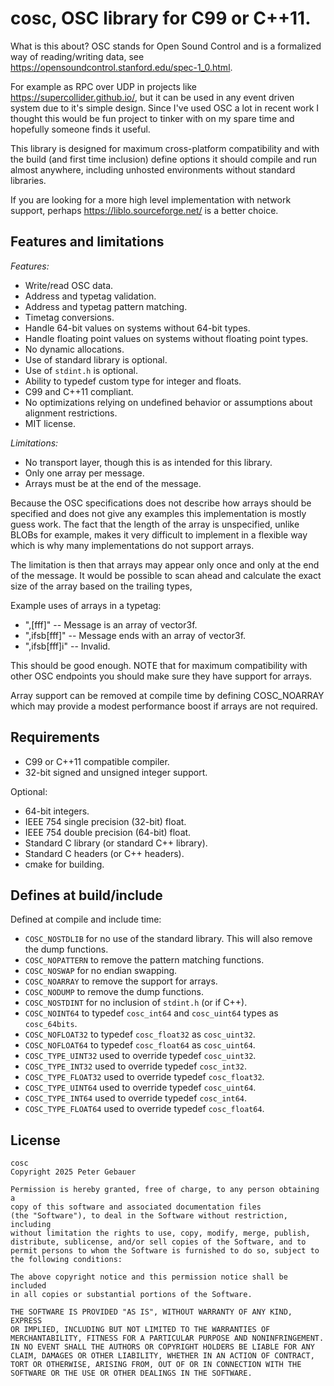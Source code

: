 # cosc, OSC library for C99 or C++11.

What is this about? OSC stands for Open Sound Control and is a formalized way
of reading/writing data, see <https://opensoundcontrol.stanford.edu/spec-1_0.html>.

For example as RPC over UDP in projects like
<https://supercollider.github.io/>, but it can be used in any event
driven system due to it's simple design. Since I've used OSC a lot in
recent work I thought this would be fun project to tinker with on my
spare time and hopefully someone finds it useful.

This library is designed for maximum cross-platform compatibility and with
the build (and first time inclusion) define options it should compile and run
almost anywhere, including unhosted environments without standard libraries.

If you are looking for a more high level implementation with network support,
perhaps <https://liblo.sourceforge.net/> is a better choice.

## Features and limitations

*Features:*

- Write/read OSC data.
- Address and typetag validation.
- Address and typetag pattern matching.
- Timetag conversions.
- Handle 64-bit values on systems without 64-bit types.
- Handle floating point values on systems without floating point types.
- No dynamic allocations.
- Use of standard library is optional.
- Use of `stdint.h` is optional.
- Ability to typedef custom type for integer and floats.
- C99 and C++11 compliant.
- No optimizations relying on undefined behavior or assumptions
  about alignment restrictions.
- MIT license.

*Limitations:*

- No transport layer, though this is as intended for this library.
- Only one array per message.
- Arrays must be at the end of the message.

Because the OSC specifications does not describe how arrays should
be specified and does not give any examples this implementation is
mostly guess work. The fact that the length of the array is unspecified,
unlike BLOBs for example, makes it very difficult to implement in a
flexible way which is why many implementations do not support arrays.

The limitation is then that arrays may appear only once and only at
the end of the message. It would be possible to scan ahead and
calculate the exact size of the array based on the trailing types,

Example uses of arrays in a typetag:

- ",[fff]"      -- Message is an array of vector3f.
- ",ifsb[fff]"  -- Message ends with an array of vector3f.
- ",ifsb[fff]i" -- Invalid.

This should be good enough. NOTE that for maximum compatibility with
other OSC endpoints you should make sure they have support for arrays.

Array support can be removed at compile time by defining COSC_NOARRAY which
may provide a modest performance boost if arrays are not required.


## Requirements

- C99 or C++11 compatible compiler.
- 32-bit signed and unsigned integer support.

Optional:

- 64-bit integers.
- IEEE 754 single precision (32-bit) float.
- IEEE 754 double precision (64-bit) float.
- Standard C library (or standard C++ library).
- Standard C headers (or C++ headers).
- cmake for building.


## Defines at build/include

Defined at compile and include time:

- `COSC_NOSTDLIB` for no use of the standard library.
    This will also remove the dump functions.
- `COSC_NOPATTERN` to remove the pattern matching functions.
- `COSC_NOSWAP` for no endian swapping.
- `COSC_NOARRAY` to remove the support for arrays.
- `COSC_NODUMP` to remove the dump functions.
- `COSC_NOSTDINT` for no inclusion of `stdint.h` (or <cstdint> if C++).
- `COSC_NOINT64` to typedef `cosc_int64` and `cosc_uint64` types as `cosc_64bits`.
- `COSC_NOFLOAT32` to typedef `cosc_float32` as `cosc_uint32`.
- `COSC_NOFLOAT64` to typedef `cosc_float64` as `cosc_uint64`.
- `COSC_TYPE_UINT32` used to override typedef `cosc_uint32`.
- `COSC_TYPE_INT32` used to override typedef `cosc_int32`.
- `COSC_TYPE_FLOAT32` used to override typedef `cosc_float32`.
- `COSC_TYPE_UINT64` used to override typedef `cosc_uint64`.
- `COSC_TYPE_INT64` used to override typedef `cosc_int64`.
- `COSC_TYPE_FLOAT64` used to override typedef `cosc_float64`.


## License

```unparsed
cosc
Copyright 2025 Peter Gebauer

Permission is hereby granted, free of charge, to any person obtaining a
copy of this software and associated documentation files
(the "Software"), to deal in the Software without restriction, including
without limitation the rights to use, copy, modify, merge, publish,
distribute, sublicense, and/or sell copies of the Software, and to
permit persons to whom the Software is furnished to do so, subject to
the following conditions:

The above copyright notice and this permission notice shall be included
in all copies or substantial portions of the Software.

THE SOFTWARE IS PROVIDED "AS IS", WITHOUT WARRANTY OF ANY KIND, EXPRESS
OR IMPLIED, INCLUDING BUT NOT LIMITED TO THE WARRANTIES OF
MERCHANTABILITY, FITNESS FOR A PARTICULAR PURPOSE AND NONINFRINGEMENT.
IN NO EVENT SHALL THE AUTHORS OR COPYRIGHT HOLDERS BE LIABLE FOR ANY
CLAIM, DAMAGES OR OTHER LIABILITY, WHETHER IN AN ACTION OF CONTRACT,
TORT OR OTHERWISE, ARISING FROM, OUT OF OR IN CONNECTION WITH THE
SOFTWARE OR THE USE OR OTHER DEALINGS IN THE SOFTWARE.
```
